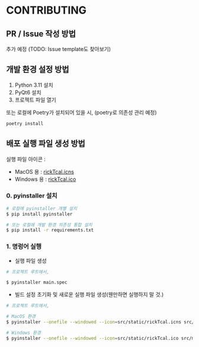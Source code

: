 # CONTRIBUTING

## PR / Issue 작성 방법
추가 예정 (TODO: Issue template도 찾아보기)

## 개발 환경 설정 방법

1. Python 3.11 설치
2. PyQt6 설치
3. 프로젝트 파일 열기

또는 로컬에 Poetry가 설치되어 있을 시, (poetry로 의존성 관리 예정)
    
 ```bash
 poetry install
 ```

## 배포 실행 파일 생성 방법

실행 파일 아이콘 :
- MacOS 용 : [rickTcal.icns](images/static/rickTcal.icns)
- Windows 용 : [rickTcal.ico](images/static/rickTcal.ico)

### 0. pyinstaller 설치
```bash
# 로컬에 pyinstaller 개별 설치
$ pip install pyinstaller
```

```bash
# 또는 로컬에 개발 환경 의존성 통합 설치
$ pip install -r requirements.txt
```


### 1. 명렁어 실행
 - 실행 파일 생성
```bash
# 프로젝트 루트에서,

$ pyinstaller main.spec
```
 - 빌드 설정 초기화 및 새로운 실행 파일 생성(웬만하면 실행하지 말 것.)
```bash
# 프로젝트 루트에서,

# MacOS 환경
$ pyinstaller --onefile --windowed --icon=src/static/rickTcal.icns src/main.py

# Windows 환경
$ pyinstaller --onefile --windowed --icon=src/static/rickTcal.ico src/main.py
```